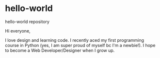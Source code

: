 # hello-world
hello-world repository


Hi everyone,

I love design and learning code.  I recently aced my first programming course in Python (yes, I am super proud of myself bc I'm a newbie!).  I hope to become a Web Developer/Designer when I grow up.
